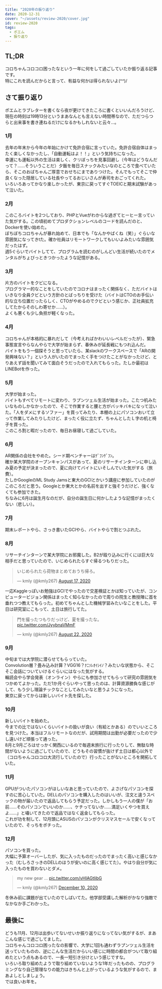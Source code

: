 ```yaml
---
title: "2020年の振り返り"
date: 2020-12-31
cover: "~/assets/review-2020/cover.jpg"
id: review-2020
tags:
  - ポエム
  - 振り返り
---
```


## TL;DR
コロちゃんコロコロ困ったなという一年に何をして過ごしていたか振り返る記事です。  
特にこれを読んだからと言って、有益な何かは得られないよ(^^)/

## さて振り返り
ポエムとラブレターを書くなら夜が更けてきたころに書くといいんだろうけど、現在の時刻は19時13分というまあなんとも言えない時間帯なので、ただつらつらと出来事を書き連ねるだけになるかもしれないと云々...。
<!--more-->

### 1月
去年の年末から今年の年始にかけて免許合宿に言っていた。免許合宿自体はまったく楽しくなかったし、「自動運転はよ！！」という気持ちになった。  
幸運にも運転以外の生活は楽しく、クリぼっちを見事回避し（今年はどうなんだって？……そういうことだ）夕飯を毎日スナックみたいなのところで食べていたら、そこのおばちゃんご厚意でおせちにまでありつけた。そんでもってそこで仲良くなった隠居している社長やってるおじいさんが寿司をおごってくれた。  
いろいろあってかなり楽しかったが、東京に戻ってすぐTOEICと期末試験があって泣いた。

### 2月
このころバイトを2つしており、PHPとVueがわからな過ぎてヒーヒー言っていた気がする。この頃初めてプロダクションレベルのコードを読んだのと、Dockerを使い始めた。  
ぼちぼちコロちゃんが暴れ始めて、日本でも「なんかやばくね（笑）」ぐらいな雰囲気になってきtた。確か社員はリモートワークしてもいいよみたいな雰囲気だったはず。  
週5ぐらいでバイトしてて、プログラムを読むのがしんどい生活が続いたのでメンタルがちょびっときつかったような記憶がある。

### 3月
片方のバイトをクビになる。  
プログラマー的なことをしていたのでコロナはまったく関係なく、ただバイトはいきなり全員クビという方針のとばっちりを受けた（バイトはCTOのお手伝い的な立ち位置だったらしく、CTOがやめるのでクビという感じか、正社員拡充してたからそのしわ寄せか……）。  
よくも悪くも少し負担が軽くなった。

### 4月
コロちゃんが本格的に暴れだして（今考えればかわいいレベルだったが）、緊急事態宣言やらなんやらで大学が始まらず、春休みが延長戦にもつれ込んだ。  
バイトをもう一個探そうと思っていたら、某slackのワークスペースで「ARの開発興味ない？」という人がいたのでまったく手をつけたことがなかったけど、とりあえず話を聞いてみて面白そうだったので入れてもらった。たしか最初はLINEBotを作った。

### 5月
大学が始まった。  
バイトもすべてリモートに変わり、ラプンツェル生活が始まった。こたつ机みたいなものしかなかったので、そこで作業すると腰と方がバッキバキになって泣いた。「人をダメにするソファー」を買ってみたり、本棚の上にパソコンおいて立って作業してみたりしたけど、まったく役に立たず、ちゃんとしたＬ字の机と椅子を買った。  
このころ割と暇だったので、毎日お昼寝して過ごしていた。

### 6月
AR関係の会社をやめた。シード期ベンチャーはｹﾞﾌﾝｹﾞﾌﾝ。  
確か某大学院のオープンキャンパスがあって、夏のリサーチインターンに申し込み夏の予定が決まったので、夏に向けてバイトにいそしんでいた気がする（旅費）。  
たしかGoogleのML Study Jamsと東大のGCIとかいう講座に参加していたのがこのころだと思う。Googleとか東大とかの名前を出すと強そうだけど、強くなくても参加できた。  
ちなみに6月は誕生月なのだが、自分の誕生日に何かしたような記憶がまったくない（悲しい）。

### 7月
期末レポートやら、さっき書いたGCIやら、バイトやらで割とつぶれた。

### 8月
リサーチインターンで某大学院にお邪魔した。B2が殴り込みに行くには巨大な相手だと思っていたので、いじめられたらすぐ帰るつもりだった。  
<blockquote class="twitter-tweet"><p lang="ja" dir="ltr">いじめられたら荷物まとめておうち帰ろ。</p>&mdash; kmly (@kmly267) <a href="https://twitter.com/kmly267/status/1295162328510390273?ref_src=twsrc%5Etfw">August 17, 2020</a></blockquote> <script async src="https://platform.twitter.com/widgets.js" charset="utf-8"></script> 
一応Kaggleっぽいお勉強はGCIでやったので交差検証とかは知っていたが、コンピュータービジョン関係はまったく知らなかったので周りの院生と教授陣に首を垂れつつ教えてもらった。初めてちゃんとした機械学習みたいなことをした。平日は研究室にこもって、土日は旅行してた。
<blockquote class="twitter-tweet"><p lang="ja" dir="ltr">門を撮ったつもりだっけど、夏を撮ったな。 <a href="https://t.co/JyybnaVMmF">pic.twitter.com/JyybnaVMmF</a></p>&mdash; kmly (@kmly267) <a href="https://twitter.com/kmly267/status/1297033254663421952?ref_src=twsrc%5Etfw">August 22, 2020</a></blockquote> <script async src="https://platform.twitter.com/widgets.js" charset="utf-8"></script> 

### 9月
中旬までは大学院に潜らせてもらっていた。  
Convolution層？畳み込み計算？VGG16？ﾅﾆｿﾚｵｲｼｲﾉ？みたいな状態から、そこそこ会話についていけるぐらいにはなった気がする。  
輪読会やら学会発表（オンライン）やらにも参加させてもらって研究の雰囲気をつかめてよかった。ただ1か月ぐらいやって思ったのは、計算資源勝負な感じがして、もう少し理論チックなことしてみたいなと思うようになった。  
東京に戻ってからは新しいバイト先を探した。

### 10月
新しいバイトを始めた。  
今までの比ではないくらいバイトの扱いが良い（有給とかある）のでいいところを見つけた。本当はフルリモートなのだが、試用期間は出勤が必要だったので少し遠いけど頑張って通った。  
8月と9月ごろはせっかく関西にいるので毎週末旅行に行ったりして、無駄な時間がないように過ごしていたので、どうもその習慣が抜けず土日は都心以外で（コロちゃんコロコロ大流行していたので）行ったことがないところを開拓していた。

### 11月
GPUがついたパソコンがほしいなあと思っていたので、よさげなパソコンを探すのに苦心していた。DELLのパソコンを購入したのはいいが、注文と違うスペックの物が届いたので返品してもらう予定だった。しかしもう一人の僕が「お前……そのパソコンでいいのか……、ケチってないか……満足いくやつを買えよ……」と囁いてきたので返品ではなく返金してもらった。  
これが功を制して、12月頭にASUSのパソコンがクリスマスセールで安くなっていたので、そっちをポチった。

### 12月
パソコンを買った。  
大幅に予算オーバーしたが、気に入ったものだったのでまったく高いと感じなかった（むしろさっきのDELLのほうが安いのに高く感じてた）。やはり自分が気に入ったものを買わないとダメ。  
<blockquote class="twitter-tweet"><p lang="en" dir="ltr">my new gear ... <a href="https://t.co/vHIAGtlibG">pic.twitter.com/vHIAGtlibG</a></p>&mdash; kmly (@kmly267) <a href="https://twitter.com/kmly267/status/1337046033927446530?ref_src=twsrc%5Etfw">December 10, 2020</a></blockquote> <script async src="https://platform.twitter.com/widgets.js" charset="utf-8"></script> 
冬休み前に課題が出ていたのでしばいてた。他学部受講した解析がかなり強敵でなかなか手ごわかった。

## 最後に
どうも11月、12月は出歩いてないせいか振り返りになってない気がするが、まあこんな感じで過ごしてました。  
コロちゃんコロコロ困ったなの影響で、大学に1回も通わずラプンツェル生活を送っていたものの、逆にこんな生活だからいい感じに時間の都合がついて取り組めたという点もあるので、一長一短引き分けという感じですな。  
いろいろ取り組めたようで取り組めていないような1年だったものの、プログラミングなり自己管理なりの能力はきちんと上がっているような気がするので、まあよしとしましょう。  
では良いお年を。